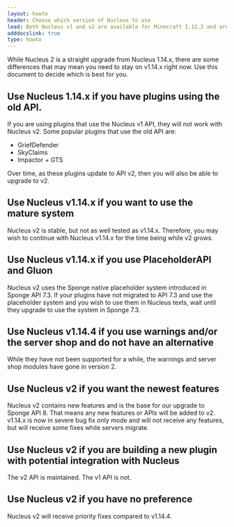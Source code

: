 ```yaml
---
layout: howto
header: Choose which version of Nucleus to use
lead: Both Nucleus v1 and v2 are available for Minecraft 1.12.2 and are currently supported. 
adddocslink: true
type: howto
---
```


While Nucleus 2 is a straight upgrade from Nucleus 1.14.x, there are some differences that may mean you need to stay on v1.14.x right now. Use this document to decide which is best for you.

## Use Nucleus 1.14.x if you have plugins using the old API.

If you are using plugins that use the Nucleus v1 API, they will not work with Nucleus v2. Some popular plugins that use the old API are:

* GriefDefender
* SkyClaims
* Impactor + GTS

Over time, as these plugins update to API v2, then you will also be able to upgrade to v2.

## Use Nucleus v1.14.x if you want to use the mature system

Nucleus v2 is stable, but not as well tested as v1.14.x. Therefore, you may wish to continue with Nucleus v1.14.x for the time being while v2 grows.

## Use Nucleus v1.14.x if you use PlaceholderAPI and Gluon

Nucleus v2 uses the Sponge native placeholder system introduced in Sponge API 7.3. If your plugins have not migrated to API 7.3 and use the placeholder system and you wish to use them in Nucleus texts, wait until they upgrade to use the system in Sponge 7.3.

## Use Nucleus v1.14.4 if you use warnings and/or the server shop and do not have an alternative

While they have not been supported for a while, the warnings and server shop modules have gone in version 2. 

## Use Nucleus v2 if you want the newest features

Nucleus v2 contains new features and is the base for our upgrade to Sponge API 8. That means any new features or APIs will be added to v2. v1.14.x is now in severe bug fix only mode and will not receive any features, but will receive some fixes while servers migrate.

## Use Nucleus v2 if you are building a new plugin with potential integration with Nucleus

The v2 API is maintained. The v1 API is not.

## Use Nucleus v2 if you have no preference

Nucleus v2 will receive priority fixes compared to v1.14.4.